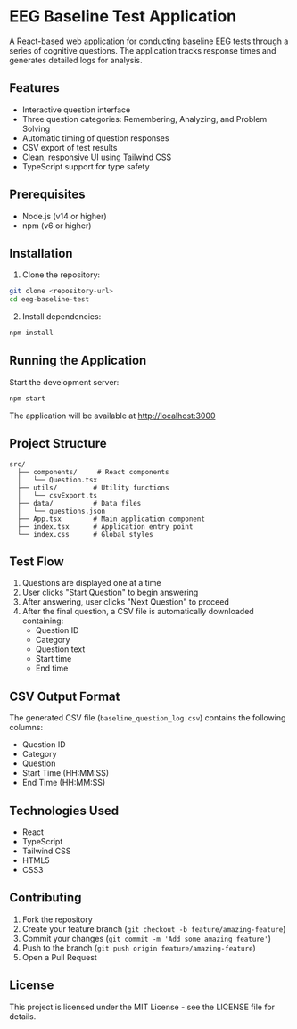 # EEG Baseline Test Application

A React-based web application for conducting baseline EEG tests through a series of cognitive questions. The application tracks response times and generates detailed logs for analysis.

## Features

- Interactive question interface
- Three question categories: Remembering, Analyzing, and Problem Solving
- Automatic timing of question responses
- CSV export of test results
- Clean, responsive UI using Tailwind CSS
- TypeScript support for type safety

## Prerequisites

- Node.js (v14 or higher)
- npm (v6 or higher)

## Installation

1. Clone the repository:
```bash
git clone <repository-url>
cd eeg-baseline-test
```

2. Install dependencies:
```bash
npm install
```

## Running the Application

Start the development server:
```bash
npm start
```

The application will be available at [http://localhost:3000](http://localhost:3000)

## Project Structure

```
src/
  ├── components/     # React components
  │   └── Question.tsx
  ├── utils/         # Utility functions
  │   └── csvExport.ts
  ├── data/          # Data files
  │   └── questions.json
  ├── App.tsx        # Main application component
  ├── index.tsx      # Application entry point
  └── index.css      # Global styles
```

## Test Flow

1. Questions are displayed one at a time
2. User clicks "Start Question" to begin answering
3. After answering, user clicks "Next Question" to proceed
4. After the final question, a CSV file is automatically downloaded containing:
   - Question ID
   - Category
   - Question text
   - Start time
   - End time

## CSV Output Format

The generated CSV file (`baseline_question_log.csv`) contains the following columns:
- Question ID
- Category
- Question
- Start Time (HH:MM:SS)
- End Time (HH:MM:SS)

## Technologies Used

- React
- TypeScript
- Tailwind CSS
- HTML5
- CSS3

## Contributing

1. Fork the repository
2. Create your feature branch (`git checkout -b feature/amazing-feature`)
3. Commit your changes (`git commit -m 'Add some amazing feature'`)
4. Push to the branch (`git push origin feature/amazing-feature`)
5. Open a Pull Request

## License

This project is licensed under the MIT License - see the LICENSE file for details.